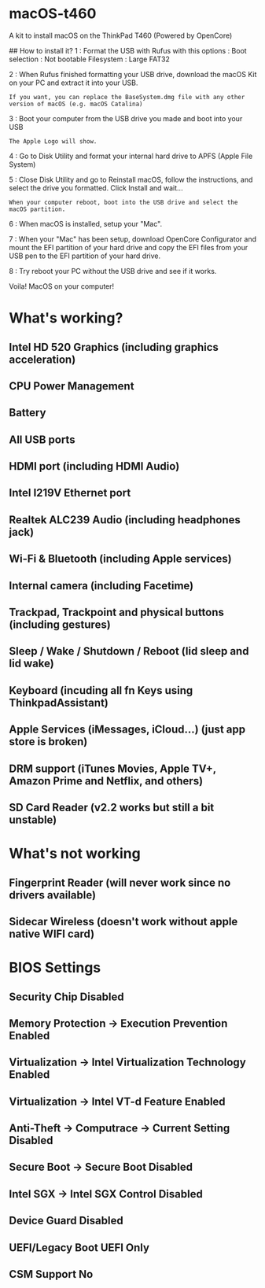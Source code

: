 # macOS-t460
A kit to install macOS on the ThinkPad T460 (Powered by OpenCore)

## How to install it?
1 : Format the USB with Rufus with this options :
Boot selection : Not bootable
Filesystem : Large FAT32

2 : When Rufus finished formatting your USB drive, download the macOS Kit on your PC and extract it into your USB.
    
    If you want, you can replace the BaseSystem.dmg file with any other version of macOS (e.g. macOS Catalina)
    
3 : Boot your computer from the USB drive you made and boot into your USB

    The Apple Logo will show.

4 : Go to Disk Utility and format your internal hard drive to APFS (Apple File System)

5 : Close Disk Utility and go to Reinstall macOS, follow the instructions, and select the drive you formatted.
    Click Install and wait...
    
    When your computer reboot, boot into the USB drive and select the macOS partition.
    
6 : When macOS is installed, setup your "Mac".

7 : When your "Mac" has been setup, download OpenCore Configurator and mount the EFI partition of your hard drive and copy the EFI files from your USB pen to the EFI partition of your hard drive.

8 : Try reboot your PC without the USB drive and see if it works.

Voila! MacOS on your computer!

# What's working?
## Intel HD 520 Graphics (including graphics acceleration)
## CPU Power Management
## Battery
## All USB ports
## HDMI port (including HDMI Audio)
## Intel I219V Ethernet port
## Realtek ALC239 Audio (including headphones jack)
## Wi-Fi & Bluetooth (including Apple services)
## Internal camera (including Facetime)
## Trackpad, Trackpoint and physical buttons (including gestures)
## Sleep / Wake / Shutdown / Reboot (lid sleep and lid wake)
## Keyboard (incuding all fn Keys using ThinkpadAssistant)
## Apple Services (iMessages, iCloud...) (just app store is broken)
## DRM support (iTunes Movies, Apple TV+, Amazon Prime and Netflix, and others)
## SD Card Reader (v2.2 works but still a bit unstable)
# What's not working
## Fingerprint Reader (will never work since no drivers available)
## Sidecar Wireless (doesn't work without apple native WIFI card)
 
# BIOS Settings

## Security Chip Disabled
## Memory Protection -> Execution Prevention Enabled
## Virtualization -> Intel Virtualization Technology Enabled
## Virtualization -> Intel VT-d Feature Enabled
## Anti-Theft -> Computrace -> Current Setting Disabled
## Secure Boot -> Secure Boot Disabled
## Intel SGX -> Intel SGX Control Disabled
## Device Guard Disabled
## UEFI/Legacy Boot UEFI Only
## CSM Support No
